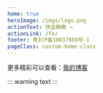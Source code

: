 ```yaml
---
home: true
heroImage: /imgs/logo.png
actionText: 快去瞅瞅 →
actionLink: /fe/
footer: 粤ICP备18037988号-1
pageClass: custom-home-class
---
```


更多精彩可以查看：[我的博客](https://blog.shenfq.com/)

::: 
warning text
:::